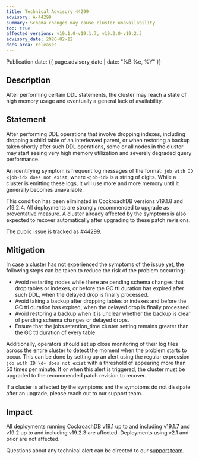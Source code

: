```yaml
---
title: Technical Advisory 44299
advisory: A-44299
summary: Schema changes may cause cluster unavailability
toc: true
affected_versions: v19.1.0-v19.1.7, v19.2.0-v19.2.3
advisory_date: 2020-02-12
docs_area: releases
---
```


Publication date: {{ page.advisory_date | date: "%B %e, %Y" }}

## Description

After performing certain DDL statements, the cluster may reach a state of high memory usage and eventually a general lack of availability.

## Statement

After performing DDL operations that involve dropping indexes,
including dropping a child table of an interleaved parent, or when restoring a backup taken shortly after such DDL operations, some or all nodes in the cluster may start seeing very high memory utilization and severely degraded query performance.

An identifying symptom is frequent log messages of the format: `job with ID <job-id> does not exist`, where `<job-id>` is a string of digits. While a cluster is emitting these logs, it will use more and more memory until it generally becomes unavailable.

This condition has been eliminated in CockroachDB versions v19.1.8 and v19.2.4. All deployments are strongly recommended to upgrade as preventative measure. A cluster already affected by the symptoms is also expected to recover automatically after upgrading to these patch revisions.

The public issue is tracked as
[#44299](https://github.com/cockroachdb/cockroach/issues/44299).

## Mitigation

In case a cluster has not experienced the symptoms of the issue yet, the following steps can be taken to reduce the risk of the problem occurring:

- Avoid restarting nodes while there are pending schema changes that drop tables or indexes, or before the GC ttl duration has expired after such DDL, when the delayed drop is finally processed.
- Avoid taking a backup after dropping tables or indexes and before the GC ttl duration has expired, when the delayed drop is finally processed.
- Avoid restoring a backup when it is unclear whether the backup is clear of pending schema changes or delayed drops.
- Ensure that the jobs.retention_time cluster setting remains greater than the GC ttl duration of every table.

Additionally, operators should set up close monitoring of their log files across the entire cluster to detect the moment when the problem starts to occur. This can be done by setting up an alert using the regular expression `job with ID \d+ does not exist` with a threshold of appearing more than 50 times per minute. If or when this alert is triggered, the cluster must be upgraded to the recommended patch revision to recover.

If a cluster is affected by the symptoms and the symptoms do not dissipate after an upgrade, please reach out to our support team.

## Impact

All deployments running CockroachDB v19.1 up to and including v19.1.7 and v19.2 up to and including v19.2.3 are affected. Deployments using v2.1 and prior are not affected.

Questions about any technical alert can be directed to our [support team](https://support.cockroachlabs.com/).
